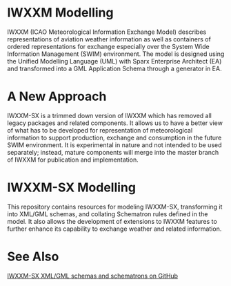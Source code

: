 # IWXXM Modelling

IWXXM (ICAO Meteorological Information Exchange Model) describes representations of aviation weather information as well as containers of ordered representations for exchange especially over the System Wide Information Management (SWIM) environment. The model is designed using the Unified Modelling Language (UML) with Sparx Enterprise Architect (EA) and transformed into a GML Application Schema through a generator in EA.

# A New Approach

IWXXM-SX is a trimmed down version of IWXXM which has removed all legacy packages and related components.  It allows us to have a better view of what has to be developed for representation of meteorological information to support production, exchange and consumption in the future SWIM environment.  It is experimental in nature and not intended to be used separately; instead, mature components will merge into the master branch of IWXXM for publication and implementation.

# IWXXM-SX Modelling

This repository contains resources for modeling IWXXM-SX, transforming it into XML/GML schemas, and collating Schematron rules defined in the model. It also allows the development of extensions to IWXXM features to further enhance its capability to exchange weather and related information.

# See Also

[IWXXM-SX XML/GML schemas and schematrons on GitHub](https://github.com/team-sx/iwxxm-sx)
